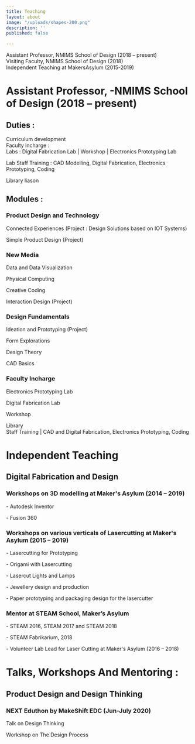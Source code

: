 ```yaml
---
title: Teaching
layout: about
image: "/uploads/shapes-200.png"
description: ''
published: false

---
```

Assistant Professor, NMIMS School of Design (2018 – present)  
Visiting Faculty, NMIMS School of Design (2018)  
Independent Teaching at MakersAsylum (2015-2019)

# Assistant Professor, -NMIMS School of Design (2018 – present)

## Duties :

Curriculum development  
Faculty incharge :  
Labs : Digital Fabrication Lab | Workshop | Electronics Prototyping Lab

Lab Staff Training : CAD Modelling, Digital Fabrication, Electronics Prototyping, Coding

Library liason

## Modules :

### Product Design and Technology

Connected Experiences (Project : Design Solutions based on IOT Systems)

Simple Product Design (Project)

### New Media

Data and Data Visualization

Physical Computing

Creative Coding

Interaction Design (Project)

### Design Fundamentals

Ideation and Prototyping (Project)

Form Explorations

Design Theory

CAD Basics

### Faculty Incharge

Electronics Prototyping Lab

Digital Fabrication Lab

Workshop

Library  
 Staff Training | CAD and Digital Fabrication, Electronics Prototyping, Coding

# Independent Teaching

## Digital Fabrication and Design

### Workshops on 3D modelling at Maker's Asylum (2014 – 2019)

\- Autodesk Inventor

\- Fusion 360

### Workshops on various verticals of Lasercutting at Maker's Asylum (2015 – 2019)

\- Lasercutting for Prototyping

\- Origami with Lasercutting

\- Lasercut Lights and Lamps

\- Jewellery design and production

\- Paper prototyping and packaging design for the lasercutter

### Mentor at STEAM School, Maker’s Asylum

\- STEAM 2016, STEAM 2017 and STEAM 2018

\- STEAM Fabrikarium, 2018

\- Volunteer Lab Lead for Laser Cutting at Maker's Asylum (2016 – 2018)

# Talks, Workshops And Mentoring :

## Product Design and Design Thinking

### NEXT Eduthon by MakeShift EDC (Jun-July 2020)

Talk on Design Thinking

Workshop on The Design Process